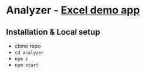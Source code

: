 # Analyzer - [Excel demo app](https://excel-analyzer.netlify.app/)

## Installation & Local setup

- clone repo
- `cd analyzer`
- `npm i`
- `npm start`
